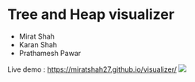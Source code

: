 # Tree and Heap visualizer
- Mirat Shah
- Karan Shah
- Prathamesh Pawar

Live demo : https://miratshah27.github.io/visualizer/
<img src = "https://drive.google.com/uc?export=view&id=1NtlVrRRuaKAmIQexiFThN8ZzP_oyIfWS">
